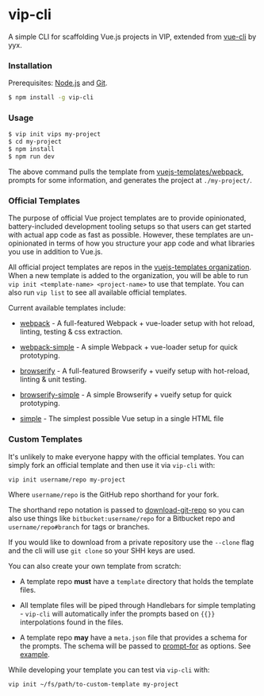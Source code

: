 # vip-cli

A simple CLI for scaffolding Vue.js projects in VIP, extended from [vue-cli](https://github.com/vuejs/vue-cli) by yyx.

### Installation

Prerequisites: [Node.js](https://nodejs.org/en/) and [Git](https://git-scm.com/).

``` bash
$ npm install -g vip-cli
```

### Usage

``` bash
$ vip init vips my-project
$ cd my-project
$ npm install
$ npm run dev
```

The above command pulls the template from [vuejs-templates/webpack](https://github.com/vuejs-templates/webpack), prompts for some information, and generates the project at `./my-project/`.

### Official Templates

The purpose of official Vue project templates are to provide opinionated, battery-included development tooling setups so that users can get started with actual app code as fast as possible. However, these templates are un-opinionated in terms of how you structure your app code and what libraries you use in addition to Vue.js.

All official project templates are repos in the [vuejs-templates organization](https://github.com/vuejs-templates). When a new template is added to the organization, you will be able to run `vip init <template-name> <project-name>` to use that template. You can also run `vip list` to see all available official templates.

Current available templates include:

- [webpack](https://github.com/vuejs-templates/webpack) - A full-featured Webpack + vue-loader setup with hot reload, linting, testing & css extraction.

- [webpack-simple](https://github.com/vuejs-templates/webpack-simple) - A simple Webpack + vue-loader setup for quick prototyping.

- [browserify](https://github.com/vuejs-templates/browserify) - A full-featured Browserify + vueify setup with hot-reload, linting & unit testing.

- [browserify-simple](https://github.com/vuejs-templates/browserify-simple) - A simple Browserify + vueify setup for quick prototyping.

- [simple](https://github.com/vuejs-templates/simple) - The simplest possible Vue setup in a single HTML file

### Custom Templates

It's unlikely to make everyone happy with the official templates. You can simply fork an official template and then use it via `vip-cli` with:

``` bash
vip init username/repo my-project
```

Where `username/repo` is the GitHub repo shorthand for your fork.

The shorthand repo notation is passed to [download-git-repo](https://github.com/flipxfx/download-git-repo) so you can also use things like `bitbucket:username/repo` for a Bitbucket repo and `username/repo#branch` for tags or branches.

If you would like to download from a private repository use the `--clone` flag and the cli will use `git clone` so your SHH keys are used.

You can also create your own template from scratch:

- A template repo **must** have a `template` directory that holds the template files.

- All template files will be piped through Handlebars for simple templating - `vip-cli` will automatically infer the prompts based on `{{}}` interpolations found in the files.

- A template repo **may** have a `meta.json` file that provides a schema for the prompts. The schema will be passed to [prompt-for](https://github.com/segmentio/prompt-for#prompt-for) as options. See [example](https://github.com/vuejs-templates/webpack/blob/master/meta.json).

While developing your template you can test via `vip-cli` with:

``` bash
vip init ~/fs/path/to-custom-template my-project
```
